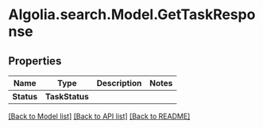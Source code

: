 # Algolia.search.Model.GetTaskResponse

## Properties

Name | Type | Description | Notes
------------ | ------------- | ------------- | -------------
**Status** | **TaskStatus** |  | 

[[Back to Model list]](../README.md#documentation-for-models) [[Back to API list]](../README.md#documentation-for-api-endpoints) [[Back to README]](../README.md)

